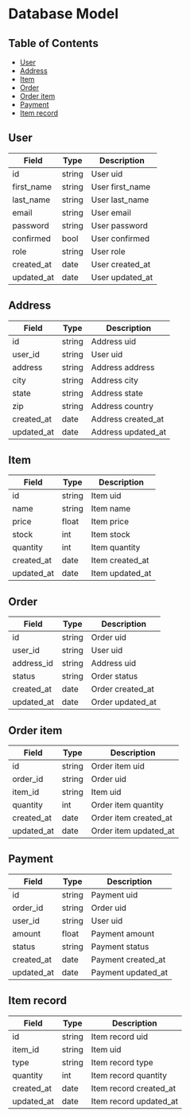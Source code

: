 # Database Model

## Table of Contents

- [User](#user)
- [Address](#address)
- [Item](#item)
- [Order](#order)
- [Order item](#order-item)
- [Payment](#payment)
- [Item record](#item-record)

## User

| Field      | Type   | Description     |
|------------|--------|-----------------|
| id         | string | User uid        |
| first_name | string | User first_name |
| last_name  | string | User last_name  |
| email      | string | User email      |
| password   | string | User password   |
| confirmed  | bool   | User confirmed  |
| role       | string | User role       |
| created_at | date   | User created_at |
| updated_at | date   | User updated_at |

## Address

| Field      | Type   | Description        |
|------------|--------|--------------------|
| id         | string | Address uid        |
| user_id    | string | User uid           |
| address    | string | Address address    |
| city       | string | Address city       |
| state      | string | Address state      |
| zip        | string | Address country    |
| created_at | date   | Address created_at |
| updated_at | date   | Address updated_at |

## Item

| Field      | Type   | Description     |
|------------|--------|-----------------|
| id         | string | Item uid        |
| name       | string | Item name       |
| price      | float  | Item price      |
| stock      | int    | Item stock      |
| quantity   | int    | Item quantity   |
| created_at | date   | Item created_at |
| updated_at | date   | Item updated_at |

## Order

| Field      | Type   | Description      |
|------------|--------|------------------|
| id         | string | Order uid        |
| user_id    | string | User uid         |
| address_id | string | Address uid      |
| status     | string | Order status     |
| created_at | date   | Order created_at |
| updated_at | date   | Order updated_at |

## Order item

| Field      | Type   | Description           |
|------------|--------|-----------------------|
| id         | string | Order item uid        |
| order_id   | string | Order uid             |
| item_id    | string | Item uid              |
| quantity   | int    | Order item quantity   |
| created_at | date   | Order item created_at |
| updated_at | date   | Order item updated_at |

## Payment

| Field      | Type   | Description        |
|------------|--------|--------------------|
| id         | string | Payment uid        |
| order_id   | string | Order uid          |
| user_id    | string | User uid           |
| amount     | float  | Payment amount     |
| status     | string | Payment status     |
| created_at | date   | Payment created_at |
| updated_at | date   | Payment updated_at |

## Item record

| Field      | Type   | Description            |
|------------|--------|------------------------|
| id         | string | Item record uid        |
| item_id    | string | Item uid               |
| type       | string | Item record type       |
| quantity   | int    | Item record quantity   |
| created_at | date   | Item record created_at |
| updated_at | date   | Item record updated_at |

